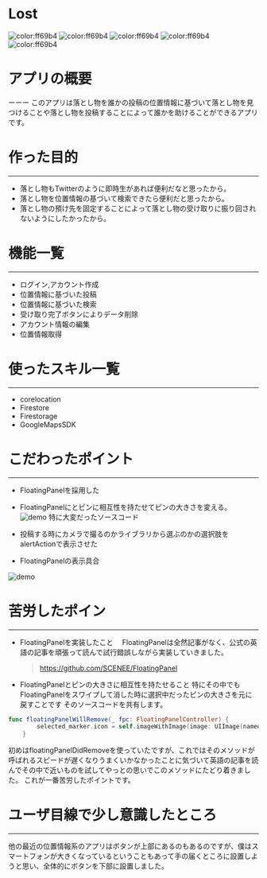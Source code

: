 # Lost

![color:ff69b4](https://img.shields.io/badge/swift-5.0-00FF00.svg?longCache=true)
![color:ff69b4](https://img.shields.io/badge/license-MIT-C0C0C0.svg?longCache=true)
![color:ff69b4](https://img.shields.io/badge/Twitter-@kai20000803-FFFF00.svg?longCache=true)
![color:ff69b4](https://img.shields.io/badge/GoogleMapsSDK-4.0-FF6600.svg?longCache=true)
![color:ff69b4](https://img.shields.io/badge/Firebase-5.0.0-FF0000.svg?longCache=true)

# アプリの概要
ーーー
このアプリは落とし物を誰かの投稿の位置情報に基づいて落とし物を見つけることや落とし物を投稿することによって誰かを助けることができるアプリです。

# 作った目的
---
- 落とし物もTwitterのように即時生があれば便利だなと思ったから。
- 落とし物を位置情報の基づいて検索できたら便利だと思ったから。
- 落とし物の預け先を固定することによって落とし物の受け取りに振り回されないようにしたかったから。

# 機能一覧
---
- ログイン,アカウント作成
- 位置情報に基づいた投稿
- 位置情報に基づいた検索
- 受け取り完了ボタンによりデータ削除
- アカウント情報の編集
- 位置情報取得

# 使ったスキル一覧
---
- corelocation
- Firestore
- Firestorage
- GoogleMapsSDK

# こだわったポイント
---
- FloatingPanelを採用した
- FloatingPanelにとピンに相互性を持たせてピンの大きさを変える。
![demo](https://gyazo.com/fe7318b98609bdb8bc0093e7cda52e3a/raw)
特に大変だったソースコード

- 投稿する時にカメラで撮るのかライブラリから選ぶのかの選択肢をalertActionで表示させた
- FloatingPanelの表示具合

![demo](https://gyazo.com/bb3a8684d647fb9714fe0505f04ae7ae/raw)
# 苦労したポイン
---
- FloatingPanelを実装したこと
　FloatingPanelは全然記事がなく、公式の英語の記事を頑張って読んで試行錯誤しながら実装していきました。
  > https://github.com/SCENEE/FloatingPanel
 
- FloatingPanelとピンの大きさに相互性を持たせること
特にその中でもFloatingPanelをスワイプして消した時に選択中だったピンの大きさを元に戻すことです
そのソースコードを共有します。


```swift:SearchViewController.swift
func floatingPanelWillRemove(_ fpc: FloatingPanelController) {
        selected_marker.icon = self.imageWithImage(image: UIImage(named: "pin")!, scaledToSize: CGSize(width: 32.0, height: 37.0))
    }
```

初めはfloatingPanelDidRemoveを使っていたですが、これではそのメソッドが呼ばれるスピードが遅くなりうまくいかなかったことに気づいて英語の記事を読んでその中で近いものを試してやっとの思いでこのメソッドにたどり着きました。
これが一番苦労したポイントです。

# ユーザ目線で少し意識したところ
---
他の最近の位置情報系のアプリはボタンが上部にあるのもあるのですが、僕はスマートフォンが大きくなっているということもあって手の届くところに設置しようと思い、全体的にボタンを下部に設置しました。


